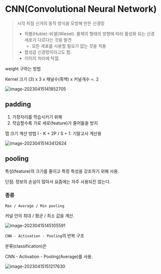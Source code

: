 # CNN(Convolutional Neural Network)

> 시각 피질 신겨의 동작 방식을 모방해 만든 신경망
>
> - 허블(Huble)-비셀(Wiesel): 물체의 형태의 방향에 따라 활성화 되는 신경 세포가 다르다는 것을 발견
>   - 모든 세포를 사용할 필요가 없는 것을 적용
> - 합성곱 신경망이라고도 함.
> - 이미지 처리에 탁월.



weight 구하는 방법

Kernel 크기 (3) x 3 x 채널수(흑백) x 커널개수 =. 2

![image-20230415141852705](/Users/eisen/Documents/Github/blog-contents-b/computer-science/artificial-intelligence/introduction-to-deep-learning/week7.assets/image-20230415141852705.png)



## padding

1. 가장자리를 학습시키기 위해
2. 학습할수록 가로 세로(feature)가 줄어듦을 방지

맵 크기 계산 방법 I - K + 2P / S + 1: 기말고사 계산용

![image-20230415143412624](/Users/eisen/Documents/Github/blog-contents-b/computer-science/artificial-intelligence/introduction-to-deep-learning/week7.assets/image-20230415143412624.png)



## pooling

특성(feature)의 크기를 줄이고 특정 특성을 강조하기 위해 사용.

단점: 정보의 손실이 많아서 요즘에는 자주 사용되진 않는다.



### 종류

`Max / Average / Min pooling`

커널 안의 최대 / 평균 / 최소 값을 계산.

![image-20230415145105591](/Users/eisen/Documents/Github/blog-contents-b/computer-science/artificial-intelligence/introduction-to-deep-learning/week7.assets/image-20230415145105591.png)



`CNN - Activation - Pooling`의 반복 구조

분류(classification)은 

CNN - Activation - Pooling(Average)를 사용.





![image-20230415151217630](/Users/eisen/Documents/Github/blog-contents-b/computer-science/artificial-intelligence/introduction-to-deep-learning/week7.assets/image-20230415151217630.png)



